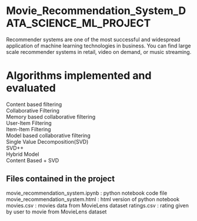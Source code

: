 # Movie_Recommendation_System_DATA_SCIENCE_ML_PROJECT
Recommender systems are one of the most successful and widespread application of machine learning technologies in business. You can find large scale recommender systems in retail, video on demand, or music streaming.

# Algorithms implemented and evaluated
Content based filtering  
Collaborative Filtering  
Memory based collaborative filtering  
User-Item Filtering  
Item-Item Filtering  
Model based collaborative filtering  
Single Value Decomposition(SVD)  
SVD++  
Hybrid Model  
Content Based + SVD  
## Files contained in the project
movie_recommendation_system.ipynb : python notebook code file
movie_recommendation_system.html : html version of python notebook
movies.csv : movies data from MovieLens dataset
ratings.csv : rating given by user to movie from MovieLens dataset
